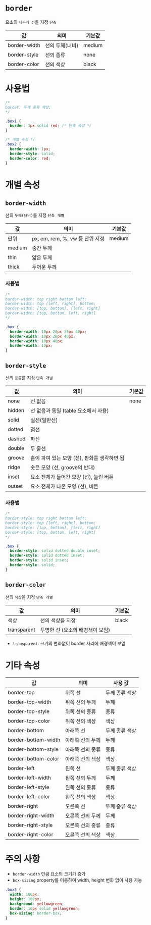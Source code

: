 # `border`

요소의 `테두리 선`을 지정 <kbd>`단축`</kdb>

| 값           | 의미            | 기본값 |
| ------------ | --------------- | ------ |
| border-width | 선의 두께(너비) | medium |
| border-style | 선의 종류       | none   |
| border-color | 선의 색상       | black  |

# 사용법

```css
/*
border: 두께 종류 색상;
*/

.box1 {
  border: 1px solid red; /* 단축 속성 */
}

/* 개별 속성 */
.box2 {
  border-width: 1px;
  border-style: solid;
  border-color: red;
}
```

# 개별 속성

## `border-width`

선의 `두께(너비)`를 지정 <kbd>`단축`</kdb> <kbd>`개별`</kbd>

| 값     | 의미                            | 기본값 |
| ------ | ------------------------------- | ------ |
| 단위   | px, em, rem, %, vw 등 단위 지정 | medium |
| medium | 중간 두께                       |        |
| thin   | 얇은 두께                       |        |
| thick  | 두꺼운 두께                     |        |

### 사용법

```css
/*
border-width: top right bottom left;
border-width: top [left, right], bottom;
border-width: [top, bottom], [left, right]
border-width: [top, bottom, left, right]
*/

.box {
  border-width: 10px 20px 30px 40px;
  border-width: 10px 20px 40px;
  border-width: 10px 40px;
  border-width: 10px;
}
```

## `border-style`

선의 `종류`를 지정 <kbd>`단축`</kdb> <kbd>`개별`</kbd>

| 값     | 의미                                         | 기본값 |
| ------ | -------------------------------------------- | ------ |
| none   | 선 없음                                      | none   |
| hidden | 선 없음과 동일 (table 요소에서 사용)         |        |
| solid  | 실선(일반선)                                 |        |
| dotted | 점선                                         |        |
| dashed | 파선                                         |        |
| double | 두 줄선                                      |        |
| groove | 홈이 파여 있는 모양 (선), 판화를 생각하면 됨 |        |
| ridge  | 솟은 모양 (선, groove의 반대)                |        |
| inset  | 요소 전체가 들어간 모양 (선), 눌린 버튼      |        |
| outset | 요소 전체가 나온 모양 (선), 버튼             |        |

### 사용법

```css
/*
border-style: top right bottom left;
border-style: top [left, right], bottom;
border-style: [top, bottom], [left, right]
border-style: [top, bottom, left, right]
*/

.box {
  border-style: solid dotted double inset;
  border-style: solid dotted inset;
  border-style: solid inset;
  border-style: solid;
}
```

## `border-color`

선의 `색상`을 지정 <kbd>`단축`</kdb> <kbd>`개별`</kbd>

| 값          | 의미                             | 기본값 |
| ----------- | -------------------------------- | ------ |
| 색상        | 선의 색상을 지정                 | black  |
| transparent | 투명한 선 (요소의 배경색이 보임) |        |

- `transparent`: 크기의 변화없이 border 자리에 배경색이 보임

# 기타 속성

| 값                  | 의미             | 사용 값        |
| ------------------- | ---------------- | -------------- |
| border-top          | 위쪽 선          | 두께 종류 색상 |
| border-top-width    | 위쪽 선의 두께   | 두께           |
| border-top-style    | 위쪽 선의 종류   | 종류           |
| border-top-color    | 위쪽 선의 색상   | 색상           |
| border-bottom       | 아래쪽 선        | 두께 종류 색상 |
| border-bottom-width | 아래쪽 선의 두께 | 두께           |
| border-bottom-style | 아래쪽 선의 종류 | 종류           |
| border-bottom-color | 아래쪽 선의 색상 | 색상           |
| border-left         | 왼쪽 선          | 두께 종류 색상 |
| border-left-width   | 왼쪽 선의 두께   | 두께           |
| border-left-style   | 왼쪽 선의 종류   | 종류           |
| border-left-color   | 왼쪽 선의 색상   | 색상           |
| border-right        | 오른쪽 선        | 두께 종류 색상 |
| border-right-width  | 오른쪽 선의 두께 | 두께           |
| border-right-style  | 오른쪽 선의 종류 | 종류           |
| border-right-color  | 오른쪽 선의 색상 | 색상           |

# 주의 사항

- `border-width` 만큼 요소의 크기가 증가
- `box-sizing` property를 이용하여 width, height 변화 없이 사용 가능

```css
.box3 {
  width: 100px;
  height: 100px;
  background: yellowgreen;
  border: 10px solid yellowgreen;
  box-sizing: border-box;
}
```

